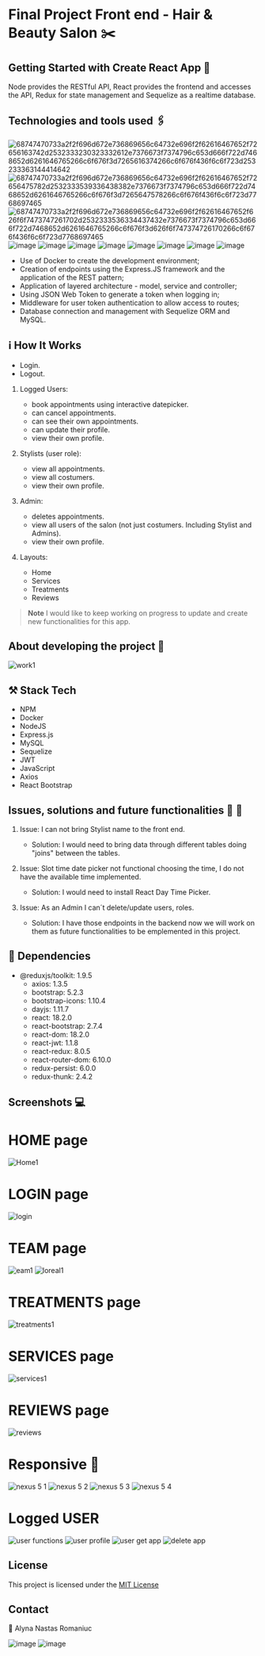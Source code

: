 # Final Project Front end  - Hair & Beauty Salon ✂️

## Getting Started with Create React App 	:dart:
Node provides the RESTful API, React provides the frontend and accesses the API, Redux for state management and Sequelize as a realtime database.


## Technologies and tools used :paperclips:

![68747470733a2f2f696d672e736869656c64732e696f2f62616467652f72656163742d2532333230323332612e7376673f7374796c653d666f722d7468652d6261646765266c6f676f3d7265616374266c6f676f436f6c6f723d253233363144414642](https://user-images.githubusercontent.com/121863208/227808562-9516a84c-6a34-481a-bb12-67b9411ef688.svg)
![68747470733a2f2f696d672e736869656c64732e696f2f62616467652f72656475782d2532333539336438382e7376673f7374796c653d666f722d7468652d6261646765266c6f676f3d7265647578266c6f676f436f6c6f723d7768697465](https://user-images.githubusercontent.com/121863208/227808568-89a147ae-a047-4b1c-8065-9de44bd9bcb2.svg)
![68747470733a2f2f696d672e736869656c64732e696f2f62616467652f626f6f7473747261702d2532333536334437432e7376673f7374796c653d666f722d7468652d6261646765266c6f676f3d626f6f747374726170266c6f676f436f6c6f723d7768697465](https://user-images.githubusercontent.com/121863208/227808594-021a15ab-7e14-454b-b977-4a5ade8287ed.svg)
![image](https://user-images.githubusercontent.com/121962750/227805657-5aa8e20e-f57e-4165-9c7c-08d118e2e913.png)
![image](https://user-images.githubusercontent.com/121962750/227805682-fd4bfbf7-335f-43b3-9c1d-e6f315d3a412.png)
![image](https://user-images.githubusercontent.com/121962750/227805709-c8e594cc-4061-46d2-8052-f1b952d38bd3.png)
![image](https://user-images.githubusercontent.com/121962750/227805729-6d3b3ad9-a7e2-4632-a904-7e2156085290.png)
![image](https://user-images.githubusercontent.com/121962750/227805744-3888f4f2-dce6-4d6f-855d-99c5702ade59.png)
![image](https://user-images.githubusercontent.com/121962750/227806065-1d6c4b9f-7dc5-4795-bb4a-7f764959d32c.png)
![image](https://user-images.githubusercontent.com/121962750/227805755-44a51622-17ab-499d-aec4-bc36e5a58729.png)
![image](https://user-images.githubusercontent.com/121962750/227805775-d9f2a658-5021-4629-9abe-ab36935b490e.png)


- Use of Docker to create the development environment;
- Creation of endpoints using the Express.JS framework and the application of the REST pattern;
- Application of layered architecture - model, service and controller;
- Using JSON Web Token to generate a token when logging in;
- Middleware for user token authentication to allow access to routes;
- Database connection and management with Sequelize ORM and MySQL. 



## ℹ️ How It Works

- Login.
- Logout.


1. Logged Users:
     - book appointments using interactive datepicker.
     - can cancel appointments.
     - can see their own appointments.
     - can update their profile.
     - view their own profile.

2. Stylists (user role):
     - view all appointments.
     - view all costumers.
     - view their own profile.

3. Admin:
     - deletes appointments.
     - view all users of the salon (not just costumers. Including Stylist and Admins).
     - view their own profile.

4. Layouts:
     - Home
     - Services
     - Treatments
     - Reviews

> **Note**
> I would like to keep working on progress to update and create new functionalities for this app.


## About developing the project 📝

![work1](https://user-images.githubusercontent.com/121962750/236254527-859ec8da-5747-466a-a82b-030147706399.jpeg)



## ⚒️ Stack Tech

- NPM 
- Docker 
- NodeJS 
- Express.js 
- MySQL 
- Sequelize 
- JWT 
- JavaScript
- Axios
- React Bootstrap




## Issues, solutions and future functionalities 📆 :pushpin:

   1. Issue: I can not bring Stylist name to the front end.
        - Solution: I would need to bring data through different tables doing "joins" between the tables.

   2. Issue: Slot time date picker not functional choosing the time, I do not have the available time implemented.
        - Solution: I would need to install React Day Time Picker.

   3. Issue: As an Admin I can´t delete/update users, roles.
         - Solution: I have those endpoints in the backend now we will work on them as future functionalities to be emplemented in this project.



## 	:round_pushpin: Dependencies

- @reduxjs/toolkit: 1.9.5
   - axios: 1.3.5
   - bootstrap: 5.2.3
   - bootstrap-icons: 1.10.4
   - dayjs: 1.11.7
   - react: 18.2.0
   - react-bootstrap: 2.7.4
   - react-dom: 18.2.0
   - react-jwt: 1.1.8
   - react-redux: 8.0.5
   - react-router-dom: 6.10.0
   - redux-persist: 6.0.0
   - redux-thunk: 2.4.2


## Screenshots 💻

# HOME page

![Home1](https://user-images.githubusercontent.com/121962750/236256172-b1b23f01-ae62-41fd-8e05-53d2d22d82ab.png)

# LOGIN page
![login](https://user-images.githubusercontent.com/121962750/236256642-a6a01bca-ca35-4e2f-b3ef-6f5b99e9d183.png)


# TEAM page

![eam1](https://user-images.githubusercontent.com/121962750/236256450-0e6b737a-1520-410c-bbcc-eb92c91437ef.png)
![loreal1](https://user-images.githubusercontent.com/121962750/236256476-29f58238-6496-484e-b215-225053223122.png)

# TREATMENTS page

![treatments1](https://user-images.githubusercontent.com/121962750/236256794-57c7a1fb-5a48-4a6f-81c2-f94423d5b393.png)

# SERVICES page

![services1](https://user-images.githubusercontent.com/121962750/236256877-7e2b3d85-5898-4b13-b24f-6aad9ebc5022.png)

# REVIEWS page 

![reviews](https://user-images.githubusercontent.com/121962750/236256949-4cff8d93-4453-4d66-8885-e7c78055f049.png)

# Responsive :iphone:

![nexus 5 1](https://user-images.githubusercontent.com/121962750/236257223-b32fb849-345c-45b2-a91a-bb5ccdb78eb0.png)
![nexus 5 2](https://user-images.githubusercontent.com/121962750/236257242-453b28e6-1b00-4261-a007-e45369268a54.png)
![nexus 5 3](https://user-images.githubusercontent.com/121962750/236257281-050c83e3-b22d-4b23-a5e5-36d7d3f471b2.png)
![nexus 5 4](https://user-images.githubusercontent.com/121962750/236257318-4c2e1653-7509-4f33-9364-6efd9324347c.png)


# Logged USER

![user functions](https://user-images.githubusercontent.com/121962750/236257519-96c78649-1c3e-4fcf-8e08-d44b90044747.png)
![user profile](https://user-images.githubusercontent.com/121962750/236257473-ece9e06f-cd28-4717-bdf6-d153b3c1b4bf.png)
![user get app](https://user-images.githubusercontent.com/121962750/236257584-1a55988f-5d21-4ace-9e1e-20714708c119.png)
![delete app](https://user-images.githubusercontent.com/121962750/236258155-3cc89683-9232-4f89-9f00-b63a6a9f72df.png)





## License

This project is licensed under the [MIT License](https://github.com/marinakolova/BeautyBooking/blob/master/LICENSE)


## Contact

:envelope_with_arrow: Alyna Nastas Romaniuc

![image](https://user-images.githubusercontent.com/121962750/227806286-eaf20a49-cee0-4cff-8f6d-f04b4dfcb873.png)
![image](https://user-images.githubusercontent.com/121962750/227806305-5d5348e2-756b-432d-8f61-870eb09941e3.png)

